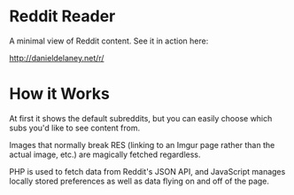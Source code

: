 # Reddit Reader

A minimal view of Reddit content. See it in action here:

http://danieldelaney.net/r/

# How it Works

At first it shows the default subreddits, but you can easily choose which subs you'd like to see content from.

Images that normally break RES (linking to an Imgur page rather than the actual image, etc.) are magically fetched regardless.

PHP is used to fetch data from Reddit's JSON API, and JavaScript manages locally stored preferences as well as data flying on and off of the page.